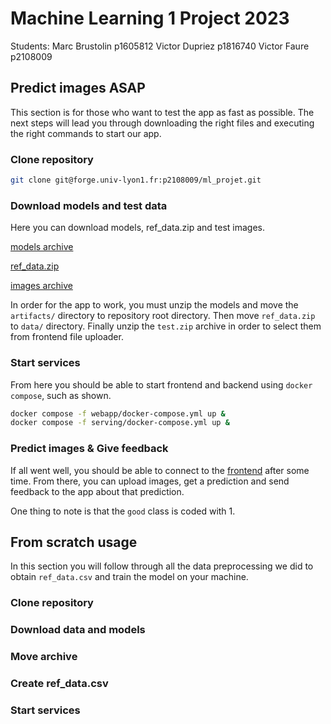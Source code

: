 # Machine Learning 1 Project 2023 

Students:
Marc Brustolin p1605812
Victor Dupriez p1816740
Victor Faure p2108009

## Predict images ASAP
This section is for those who want to test the app as fast as possible. The next steps will lead you through downloading the right files and executing the right commands to start our app.

### Clone repository
```sh
git clone git@forge.univ-lyon1.fr:p2108009/ml_projet.git
```

### Download models and test data
Here you can download models, ref_data.zip and test images.

[models archive](https://www.mediafire.com/file/spkv5aj4bwll6em/models.zip/file)

[ref_data.zip](https://www.mediafire.com/file/qy84ptoqltzg7jt/ref_data.zip/file)

[images archive](https://www.mediafire.com/file/xbhewm196vc0lgx/test.zip/file)

In order for the app to work, you must unzip the models and move the `artifacts/` directory to repository root directory. Then move `ref_data.zip` to `data/` directory. Finally unzip the `test.zip` archive in order to select them from frontend file uploader.

### Start services
From here you should be able to start frontend and backend using `docker compose`, such as shown.

```sh
docker compose -f webapp/docker-compose.yml up &
docker compose -f serving/docker-compose.yml up &
```

### Predict images & Give feedback
If all went well, you should be able to connect to the [frontend](http://0.0.0.0:8081/) after some time. From there, you can upload images, get a prediction and send feedback to the app about that prediction.

One thing to note is that the `good` class is coded with 1.

## From scratch usage
In this section you will follow through all the data preprocessing we did to obtain `ref_data.csv` and train the model on your machine.

### Clone repository

### Download data and models

### Move archive

### Create ref_data.csv

### Start services
